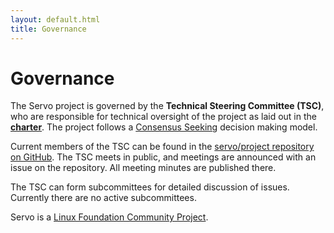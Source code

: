 ```yaml
---
layout: default.html
title: Governance
---
```


# Governance

The Servo project is governed by the **Technical Steering Committee (TSC)**, who are responsible for technical oversight of the project as laid out in the [**charter**](https://github.com/servo/project/blob/master/governance/CHARTER.md). The project follows a [Consensus Seeking](https://en.wikipedia.org/wiki/Consensus-seeking_decision-making) decision making model.

Current members of the TSC can be found in the [servo/project repository on GitHub](https://github.com/servo/project/blob/master/governance/tsc/README.md). The TSC meets in public, and meetings are announced with an issue on the repository. All meeting minutes are published there.

The TSC can form subcommittees for detailed discussion of issues. Currently there are no active subcommittees.

Servo is a [Linux Foundation Community Project](https://www.linuxfoundation.org/projects).

